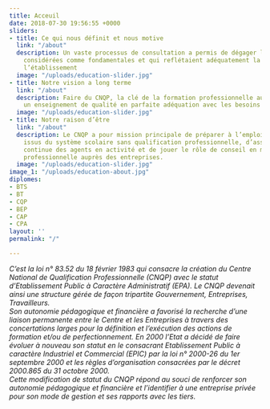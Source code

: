 ```yaml
---
title: Acceuil
date: 2018-07-30 19:56:55 +0000
sliders:
- title: Ce qui nous définit et nous motive
  link: "/about"
  description: Un vaste processus de consultation a permis de dégager les valeurs
    considérées comme fondamentales et qui reflétaient adéquatement la culture de
    l’établissement
  image: "/uploads/education-slider.jpg"
- title: Notre vision a long terme
  link: "/about"
  description: Faire du CNQP, la clé de la formation professionnelle au Sénégal, par
    un enseignement de qualité en parfaite adéquation avec les besoins de l’entreprise
  image: "/uploads/education-slider.jpg"
- title: Notre raison d’être
  link: "/about"
  description: Le CNQP a pour mission principale de préparer à l’emploi les jeunes
    issus du système scolaire sans qualification professionnelle, d’assurer la formation
    continue des agents en activité et de jouer le rôle de conseil en matière de formation
    professionnelle auprès des entreprises.
  image: "/uploads/education-slider.jpg"
image_1: "/uploads/education-about.jpg"
diplomes:
- BTS
- BT
- CQP
- BEP
- CAP
- CPA
layout: ''
permalink: "/"

---
```

<em>C’est la loi n° 83.52 du 18 février 1983 qui consacre la création du Centre National de Qualification Professionnelle (CNQP) avec le statut d’Etablissement Public à Caractère Administratif (EPA). Le CNQP devenait ainsi une structure gérée de façon tripartite Gouvernement, Entreprises, Travailleurs. </br>Son autonomie pédagogique et financière a favorisé la recherche d’une liaison permanente entre le Centre et les Entreprises à travers des concertations larges pour la définition et l’exécution des actions de formation et/ou de perfectionnement. En 2000 l’Etat a décidé de faire évoluer à nouveau son statut en le consacrant Etablissement Public à caractère Industriel et Commercial (EPIC) par la loi n° 2000-26 du 1er septembre 2000 et les règles d’organisation consacrées par le décret 2000.865 du 31 octobre 2000. </br>Cette modification de statut du CNQP répond au souci de renforcer son autonomie pédagogique et financière et l’identifier à une entreprise privée pour son mode de gestion et ses rapports avec les tiers.</em>